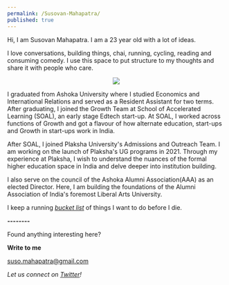 ```yaml
---
permalink: /Susovan-Mahapatra/
published: true
---
```

Hi, I am Susovan Mahapatra. I am a 23 year old with a lot of ideas. 

I love conversations, building things, chai, running, cycling, reading and consuming comedy. I use this space to put structure to my thoughts and share it with people who care.

<p align="center">
  <img class="img-responsive" src="https://i.ibb.co/gSx7tPz/IMG-20210224-103403.jpg">
</p>

I graduated from Ashoka University where I studied Economics and International Relations and served as a Resident Assistant for two terms. After graduating, I joined the Growth Team at School of Accelerated Learning (SOAL), an early stage Edtech start-up. At SOAL, I worked across functions of Growth and got a flavour of how alternate education, start-ups and Growth in start-ups work in India. 

After SOAL, I joined Plaksha University's Admissions and Outreach Team. I am working on the launch of Plaksha's UG programs in 2021. Through my experience at Plaksha, I wish to understand the nuances of the formal higher education space in India and delve deeper into institution building.

I also serve on the council of the Ashoka Alumni Association(AAA) as an elected Director. Here, I am building the foundations of the Alumni Association of India's foremost Liberal Arts University. 

I keep a running _[bucket list](https://whysosuso.com/bucket-list/)_ of things I want to do before I die. 

**--------**

Found anything interesting here? 

**Write to me**

[suso.mahapatra@gmail.com](mailto:suso.mahapatra@gmail.com)

_Let us connect on [Twitter](https://www.twitter.com/whysosuso/)!_
